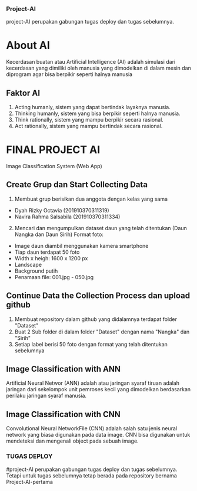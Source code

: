 ### Project-AI
project-AI perupakan gabungan tugas deploy dan tugas sebelumnya.

# About AI
Kecerdasan buatan atau Artificial Intelligence (AI) adalah simulasi dari kecerdasan yang dimiliki oleh manusia yang dimodelkan di dalam mesin dan diprogram agar bisa berpikir seperti halnya manusia
## Faktor AI
1. Acting humanly, sistem yang dapat bertindak layaknya manusia.
2. Thinking humanly, sistem yang bisa berpikir seperti halnya manusia.
3. Think rationally, sistem yang mampu berpikir secara rasional.
4. Act rationally, sistem yang mampu bertindak secara rasional.

# FINAL PROJECT AI
Image Classification System (Web App)

## Create Grup dan Start Collecting Data
1. Membuat grup berisikan dua anggota dengan kelas yang sama
  * Dyah Rizky Octavia (201910370311319)
  * Navira Rahma Salsabila (201910370311334)
2. Mencari dan mengumpulkan dataset daun yang telah ditentukan (Daun Nangka dan Daun Sirih) 
  Format foto:
  - Image daun diambil menggunakan kamera smartphone
  - Tiap daun terdapat 50 foto
  - Width x heigh: 1600 x 1200 px
  - Landscape
  - Background putih
  - Penamaan file: 001.jpg - 050.jpg

## Continue Data the Collection Process dan upload github
1. Membuat repository dalam github yang didalamnya terdapat folder "Dataset"
2. Buat 2 Sub folder di dalam folder "Dataset" dengan nama "Nangka" dan "Sirih" 
3. Setiap label berisi 50 foto dengan format yang telah ditentukan sebelumnya

## Image Classification with ANN
Artificial Neural Networ (ANN) adalah atau jaringan syaraf tiruan adalah jaringan dari sekelompok unit pemroses kecil yang dimodelkan berdasarkan perilaku jaringan syaraf manusia.

## Image Classification with CNN
Convolutional Neural NetworkFile (CNN) adalah salah satu jenis neural network yang biasa digunakan pada data image. CNN bisa digunakan untuk mendeteksi dan mengenali object pada sebuah image.

### TUGAS DEPLOY
#project-AI perupakan gabungan tugas deploy dan tugas sebelumnya. Tetapi untuk tugas sebelumnya tetap berada pada repository bernama Project-AI-pertama
